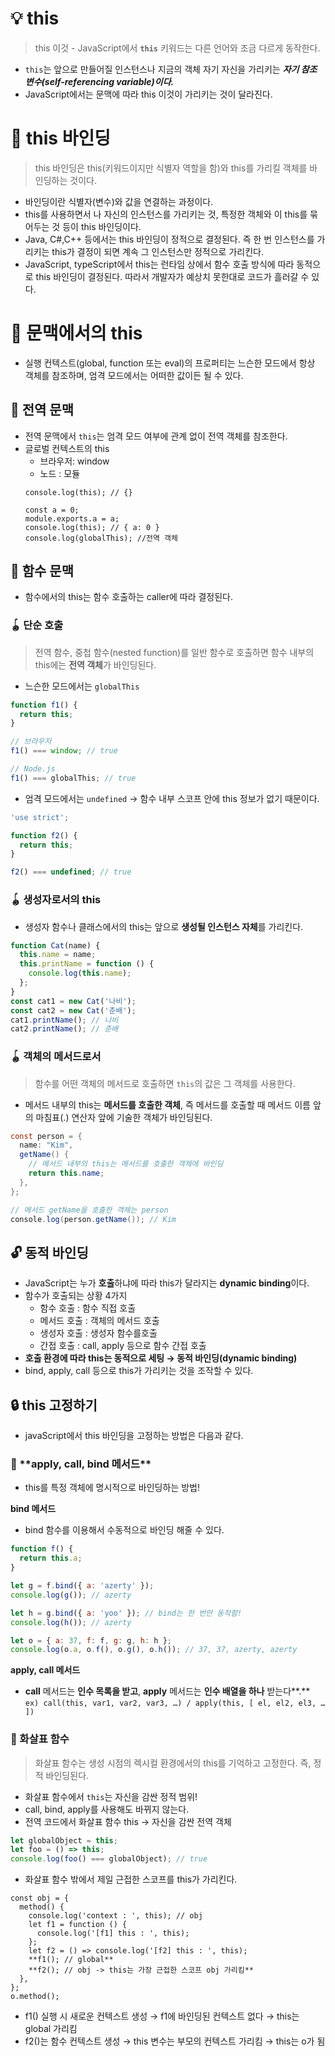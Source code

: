 # 💡 this

> this 이것 - JavaScript에서 **`this`** 키워드는 다른 언어와 조금 다르게 동작한다.

- `this`는 앞으로 만들어질 인스턴스나 지금의 객체 자기 자신을 가리키는 **_자기 참조 변수(self-referencing variable)이다._**
- JavaScript에서는 문맥에 따라 this 이것이 가리키는 것이 달라진다.

# 🔆 this 바인딩

> this 바인딩은 this(키워드이지만 식별자 역할을 함)와 this를 가리킬 객체를 바인딩하는 것이다.

- 바인딩이란 식별자(변수)와 값을 연결하는 과정이다.
- this를 사용하면서 나 자신의 인스턴스를 가리키는 것, 특정한 객체와 이 this를 묶어두는 것 등이 this 바인딩이다.
- Java, C#,C++ 등에서는 this 바인딩이 정적으로 결정된다. 즉 한 번 인스턴스를 가리키는 this가 결정이 되면 계속 그 인스턴스만 정적으로 가리킨다.
- JavaScript, typeScript에서 this는 런타임 상에서 함수 호출 방식에 따라 동적으로 this 바인딩이 결정된다. 따라서 개발자가 예상치 못한대로 코드가 흘러갈 수 있다.

# 🔆 문맥에서의 this

- 실행 컨텍스트(global, function 또는 eval)의 프로퍼티는 느슨한 모드에서 항상 객체를 참조하며, 엄격 모드에서는 어떠한 값이든 될 수 있다.

## 🍏 전역 문맥

- 전역 문맥에서 `this`는 엄격 모드 여부에 관계 없이 전역 객체를 참조한다.
- 글로벌 컨텍스트의 this
  - 브라우저: window
  - 노드 : 모듈
  ```tsx
  console.log(this); // {}

  const a = 0;
  module.exports.a = a;
  console.log(this); // { a: 0 }
  console.log(globalThis); //전역 객체
  ```

## 🍎 함수 문맥

- 함수에서의 this는 함수 호출하는 caller에 따라 결정된다.

### 🪀 단순 호출

> 전역 함수, 중첩 함수(nested function)를 일반 함수로 호출하면 함수 내부의 this에는 **전역 객체**가 바인딩된다.

- 느슨한 모드에서는 `globalThis`

```jsx
function f1() {
  return this;
}

// 브라우저
f1() === window; // true

// Node.js
f1() === globalThis; // true
```

- 엄격 모드에서는 `undefined` → 함수 내부 스코프 안에 this 정보가 없기 때문이다.

```jsx
'use strict';

function f2() {
  return this;
}

f2() === undefined; // true
```

### 🪀 생성자로서의 this

- 생성자 함수나 클래스에서의 this는 앞으로 **생성될 인스턴스 자체**를 가리킨다.

```jsx
function Cat(name) {
  this.name = name;
  this.printName = function () {
    console.log(this.name);
  };
}
const cat1 = new Cat('나비');
const cat2 = new Cat('춘배');
cat1.printName(); // 나비
cat2.printName(); // 춘배
```

### 🪀 객체의 메서드로서

> 함수를 어떤 객체의 메서드로 호출하면 `this`의 값은 그 객체를 사용한다.

- 메서드 내부의 this는 **메서드를 호출한 객체**, 즉 메서드를 호출할 때 메서드 이름 앞의 마침표(.) 연산자 앞에 기술한 객체가 바인딩된다.

```java
const person = {
  name: "Kim",
  getName() {
    // 메서드 내부의 this는 메서드를 호출한 객체에 바인딩
    return this.name;
  },
};

// 메서드 getName을 호출한 객체는 person
console.log(person.getName()); // Kim
```

## 🔓 동적 바인딩

- JavaScript는 누가 **호출**하냐에 따라 this가 달라지는 **dynamic binding**이다.
- 함수가 호출되는 상황 4가지
  - 함수 호출 : 함수 직접 호출
  - 메서드 호출 : 객체의 메서드 호출
  - 생성자 호출 : 생성자 함수를호출
  - 간접 호출 : call, apply 등으로 함수 간접 호출
- **호출 환경에 따라 this는 동적으로 세팅 → 동적 바인딩(dynamic binding)**
- bind, apply, call 등으로 this가 가리키는 것을 조작할 수 있다.

## 🔒 this 고정하기

- javaScript에서 this 바인딩을 고정하는 방법은 다음과 같다.

### 📌 \***\*apply, call, bind 메서드\*\***

- this를 특정 객체에 명시적으로 바인딩하는 방법!

**bind 메서드**

- bind 함수를 이용해서 수동적으로 바인딩 해줄 수 있다.

```jsx
function f() {
  return this.a;
}

let g = f.bind({ a: 'azerty' });
console.log(g()); // azerty

let h = g.bind({ a: 'yoo' }); // bind는 한 번만 동작함!
console.log(h()); // azerty

let o = { a: 37, f: f, g: g, h: h };
console.log(o.a, o.f(), o.g(), o.h()); // 37, 37, azerty, azerty
```

**apply, call 메서드**

- **call** 메서드는 **인수 목록을 받고**, **apply** 메서드는 **인수 배열을 하나** 받는다**.**
  `ex) call(this, var1, var2, var3, …) / apply(this, [ el, el2, el3, … ])`

### 📌 화살표 함수

> 화살표 함수는 생성 시점의 렉시컬 환경에서의 this를 기억하고 고정한다. 즉, 정적 바인딩된다.

- 화살표 함수에서 `this`는 자신을 감싼 정적 범위!
- call, bind, apply를 사용해도 바뀌지 않는다.
- 전역 코드에서 화살표 함수 this → 자신을 감싼 전역 객체

```jsx
let globalObject = this;
let foo = () => this;
console.log(foo() === globalObject); // true
```

- 화살표 함수 밖에서 제일 근접한 스코프를 this가 가리킨다.

```
const obj = {
  method() {
    console.log('context : ', this); // obj
    let f1 = function () {
      console.log('[f1] this : ', this);
    };
    let f2 = () => console.log('[f2] this : ', this);
    **f1(); // global**
    **f2(); // obj -> this는 가장 근접한 스코프 obj 가리킴**
  },
};
o.method();
```

- f1() 실행 시 새로운 컨텍스트 생성 → f1에 바인딩된 컨텍스트 없다 → this는 global 가리킴
- f2()는 함수 컨텍스트 생성 → this 변수는 부모의 컨텍스트 가리킴 → this는 o가 됨
